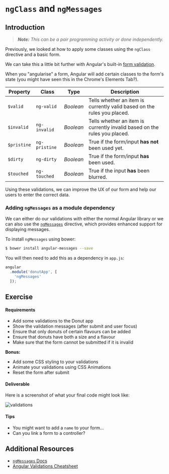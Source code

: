 # `ngClass` and `ngMessages`

## Introduction

> ***Note:*** _This can be a pair programming activity or done independently._

Previously, we looked at how to apply some classes using the `ngClass` directive and a basic form.

We can take this a little bit further with Angular's built-in [form validation](https://docs.angularjs.org/guide/forms).

When you "angularise" a form, Angular will add certain classes to the form's state (you might have seen this in the Chrome's Elements Tab?).

| Property | Class | Type | Description |
| -------- | ------| -----| ---------- |
| `$valid`   | `ng-valid` | _Boolean_ | Tells whether an item is currently valid based on the rules you placed.   |
| `$invalid`  | `ng-invalid`  | _Boolean_ | Tells whether an item is currently invalid based on the rules you placed. |
| `$pristine` | `ng-pristine` | _Boolean_ | True if the form/input **has not** been used yet.                         |
| `$dirty`    | `ng-dirty`    | _Boolean_ | True if the form/input **has** been used.                                 |
| `$touched`  | `ng-touched`  | _Boolean_ |True if the input **has** been blurred.                                   |

Using these validations, we can improve the UX of our form and help our users to enter the correct data.

### Adding `ngMessages` as a module dependency

We can either do our validations with either the normal Angular library or we can also use the [`ngMessages`](https://docs.angularjs.org/api/ngMessages/directive/ngMessages) directive, which provides enhanced support for displaying messages.

To install `ngMessages` using bower:

```bash
$ bower install angular-messages --save
```

You will then need to add this as a dependency in `app.js`:

```js
angular
  .module('donutApp', [
    'ngMessages'
  ]);
```

## Exercise

#### Requirements

- Add some validations to the Donut app
- Show the validation messages (after submit and user focus)
- Ensure that only donuts of certain flavours can be added
- Ensure that donuts have both a size and a flavour
- Make sure that the form cannot be submitted if it is invalid

**Bonus:**

- Add some CSS styling to your validations
- Animate your validations using CSS Animations
- Reset the form after submit

#### Deliverable

Here is a screenshot of what your final code might look like:

![validations](https://cloud.githubusercontent.com/assets/40461/9593800/1ad6d962-504b-11e5-9338-f03a6ab4cacf.jpg)

#### Tips

- You might want to add a `name` to your form...
- Can you link a form to a controller?

## Additional Resources

- [`ngMessages` Docs](https://docs.angularjs.org/api/ngMessages)
- [Angular Validations Cheatsheet](http://www.ng-newsletter.com/posts/form-validation-with-angularjs.html)
